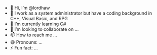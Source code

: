 - 👋 Hi, I’m @lordhaw
- 👀 I work as a system administrator but have a coding background in C++, Visual Basic, and RPG
- 🌱 I’m currently learning C#
- 💞️ I’m looking to collaborate on ...
- 📫 How to reach me ...
- 😄 Pronouns: ...
- ⚡ Fun fact: ...

<!---
lordhaw/lordhaw is a ✨ special ✨ repository because its `README.md` (this file) appears on your GitHub profile.
You can click the Preview link to take a look at your changes.
--->

